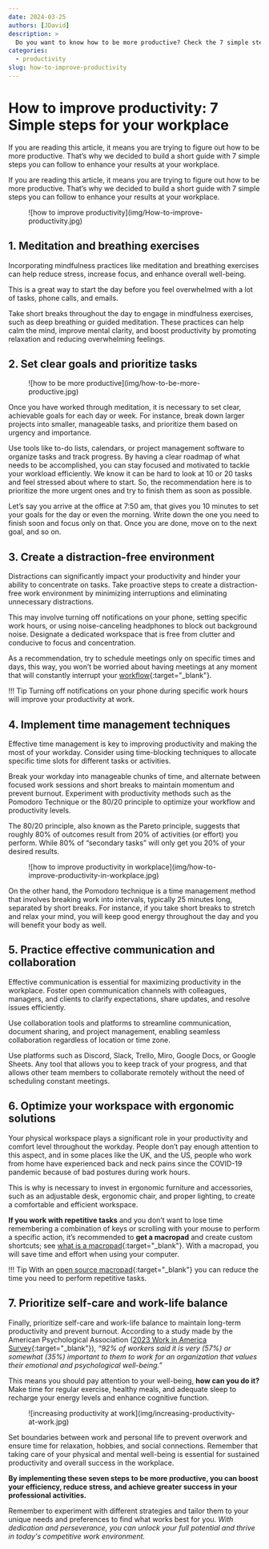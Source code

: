 ```yaml
---
date: 2024-03-25 
authors: [JDavid]
description: >
  Do you want to know how to be more productive? Check the 7 simple steps you can follow to enhance your results at your workplace.
categories:
  - productivity
slug: how-to-improve-productivity
---
```


# How to improve productivity: 7 Simple steps for your workplace

If you are reading this article, it means you are trying to figure out how to be more productive. That’s why we decided to build a short guide with 7 simple steps you can follow to enhance your results at your workplace.
<!-- more -->
If you are reading this article, it means you are trying to figure out how to be more productive. That’s why we decided to build a short guide with 7 simple steps you can follow to enhance your results at your workplace.

<figure markdown="span">
  ![how to improve productivity](img/How-to-improve-productivity.jpg)
</figure>

## 1. Meditation and breathing exercises

Incorporating mindfulness practices like meditation and breathing exercises can help reduce stress, increase focus, and enhance overall well-being. 

This is a great way to start the day before you feel overwhelmed with a lot of tasks, phone calls, and emails.

Take short breaks throughout the day to engage in mindfulness exercises, such as deep breathing or guided meditation. These practices can help calm the mind, improve mental clarity, and boost productivity by promoting relaxation and reducing overwhelming feelings.

## 2. Set clear goals and prioritize tasks

<figure markdown="span">
  ![how to be more productive](img/how-to-be-more-productive.jpg)
</figure>

Once you have worked through meditation, it is necessary to set clear, achievable goals for each day or week. For instance, break down larger projects into smaller, manageable tasks, and prioritize them based on urgency and importance.

Use tools like to-do lists, calendars, or project management software to organize tasks and track progress. By having a clear roadmap of what needs to be accomplished, you can stay focused and motivated to tackle your workload efficiently.
We know it can be hard to look at 10 or 20 tasks and feel stressed about where to start. So, the recommendation here is to prioritize the more urgent ones and try to finish them as soon as possible.

Let’s say you arrive at the office at 7:50 am, that gives you 10 minutes to set your goals for the day or even the morning. Write down the one you need to finish soon and focus only on that. Once you are done, move on to the next goal, and so on.

## 3. Create a distraction-free environment

Distractions can significantly impact your productivity and hinder your ability to concentrate on tasks. Take proactive steps to create a distraction-free work environment by minimizing interruptions and eliminating unnecessary distractions.

This may involve turning off notifications on your phone, setting specific work hours, or using noise-canceling headphones to block out background noise. Designate a dedicated workspace that is free from clutter and conducive to focus and concentration.

As a recommendation, try to schedule meetings only on specific times and days, this way, you won’t be worried about having meetings at any moment that will constantly interrupt your [workflow](https://deepdeck.co/blog/workflow-optimization-and-automation/){:target="_blank"}.

!!! Tip 
    Turning off notifications on your phone during specific work hours will improve your productivity at work.

## 4. Implement time management techniques

Effective time management is key to improving productivity and making the most of your workday. Consider using time-blocking techniques to allocate specific time slots for different tasks or activities.

Break your workday into manageable chunks of time, and alternate between focused work sessions and short breaks to maintain momentum and prevent burnout. Experiment with productivity methods such as the Pomodoro Technique or the 80/20 principle to optimize your workflow and productivity levels. 

The 80/20 principle, also known as the Pareto principle, suggests that roughly 80% of outcomes result from 20% of activities (or effort) you perform. While 80% of “secondary tasks” will only get you 20% of your desired results.

<figure markdown="span">
  ![how to improve productivity in workplace](img/how-to-improve-productivity-in-workplace.jpg)
</figure>

On the other hand, the Pomodoro technique is a time management method that involves breaking work into intervals, typically 25 minutes long, separated by short breaks. For instance, if you take short breaks to stretch and relax your mind, you will keep good energy throughout the day and you will benefit your body as well.

## 5. Practice effective communication and collaboration

Effective communication is essential for maximizing productivity in the workplace. Foster open communication channels with colleagues, managers, and clients to clarify expectations, share updates, and resolve issues efficiently. 

Use collaboration tools and platforms to streamline communication, document sharing, and project management, enabling seamless collaboration regardless of location or time zone.

Use platforms such as Discord, Slack, Trello, Miro, Google Docs, or Google Sheets. Any tool that allows you to keep track of your progress, and that allows other team members to collaborate remotely without the need of scheduling constant meetings.

## 6. Optimize your workspace with ergonomic solutions

Your physical workspace plays a significant role in your productivity and comfort level throughout the workday. People don’t pay enough attention to this aspect, and in some places like the UK, and the US, people who work from home have experienced back and neck pains since the COVID-19 pandemic because of bad postures during work hours.

This is why is necessary to invest in ergonomic furniture and accessories, such as an adjustable desk, ergonomic chair, and proper lighting, to create a comfortable and efficient workspace.

**If you work with repetitive tasks** and you don’t want to lose time remembering a combination of keys or scrolling with your mouse to perform a specific action, it’s recommended to **get a macropad** and create custom shortcuts; see [what is a macropad](https://deepdeck.co/blog/macropad-definition/){:target="_blank"}. With a macropad, you will save time and effort when using your computer.

!!! Tip 
    With an [open source macropad](https://deepdeck.co/){:target="_blank"} you can reduce the time you need to perform repetitive tasks.



## 7. Prioritize self-care and work-life balance

Finally, prioritize self-care and work-life balance to maintain long-term productivity and prevent burnout. According to a study made by the American Psychological Association ([2023 Work in America Survey](https://www.apa.org/pubs/reports/work-in-america/2023-workplace-health-well-being){:target="_blank"}), *“92% of workers said it is very (57%) or somewhat (35%) important to them to work for an organization that values their emotional and psychological well-being.”*

This means you should pay attention to your well-being, **how can you do it?** Make time for regular exercise, healthy meals, and adequate sleep to recharge your energy levels and enhance cognitive function.

<figure markdown="span">
  ![increasing productivity at work](img/increasing-productivity-at-work.jpg)
</figure>

Set boundaries between work and personal life to prevent overwork and ensure time for relaxation, hobbies, and social connections. Remember that taking care of your physical and mental well-being is essential for sustained productivity and overall success in the workplace.

**By implementing these seven steps to be more productive, you can boost your efficiency, reduce stress, and achieve greater success in your professional activities.** 

Remember to experiment with different strategies and tailor them to your unique needs and preferences to find what works best for you. *With dedication and perseverance, you can unlock your full potential and thrive in today's competitive work environment.*